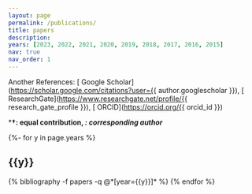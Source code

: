 ```yaml
---
layout: page
permalink: /publications/
title: papers
description:
years: [2023, 2022, 2021, 2020, 2019, 2018, 2017, 2016, 2015]
nav: true
nav_order: 1
---
```

Another References:  [<i class="fas fa-graduation-cap"></i> Google Scholar](https://scholar.google.com/citations?user={{ author.googlescholar }}),   [<i class="fab fa-researchgate"></i> ResearchGate](https://www.researchgate.net/profile/{{ research_gate_profile }}),   [<i class="fab fa-orcid"></i> ORCID](https://orcid.org/{{ orcid_id }})

***†: equal contribution, *: corresponding author***

<!-- _pages/publications.md -->
<div class="publications">

{%- for y in page.years %}
  <h2 class="year">{{y}}</h2>
  {% bibliography -f papers -q @*[year={{y}}]* %}
{% endfor %}

</div>
